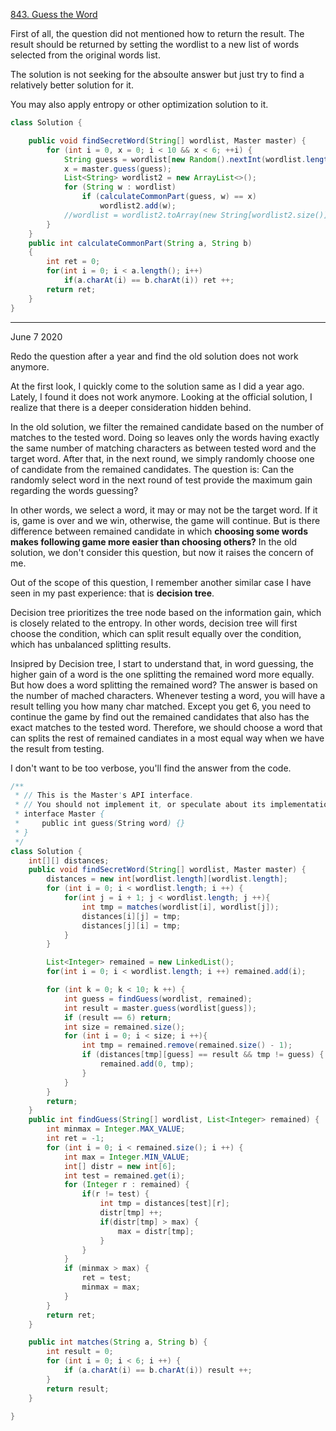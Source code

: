 [843. Guess the Word](https://leetcode.com/problems/guess-the-word/)

First of all, the question did not mentioned how to return the result.
The result should be returned by setting the wordlist to a new list of words selected from the original words list.

The solution is not seeking for the absoulte answer but just try to find a relatively better solution for it.

You may also apply entropy or other optimization solution to it.

```java
class Solution {

    public void findSecretWord(String[] wordlist, Master master) {
        for (int i = 0, x = 0; i < 10 && x < 6; ++i) {
            String guess = wordlist[new Random().nextInt(wordlist.length)];
            x = master.guess(guess);
            List<String> wordlist2 = new ArrayList<>();
            for (String w : wordlist)
                if (calculateCommonPart(guess, w) == x)
                    wordlist2.add(w);
            //wordlist = wordlist2.toArray(new String[wordlist2.size()]);
        }
    }
    public int calculateCommonPart(String a, String b)
    {
        int ret = 0;
        for(int i = 0; i < a.length(); i++)
            if(a.charAt(i) == b.charAt(i)) ret ++;
        return ret;
    }
}
```

---

June 7 2020

Redo the question after a year and find the old solution does not work anymore.

At the first look, I quickly come to the solution same as I did a year ago.
Lately, I found it does not work anymore.
Looking at the official solution, I realize that there is a deeper consideration hidden behind.

In the old solution, we filter the remained candidate based on the number of matches to the tested word. Doing so leaves only the words having exactly the same number of matching characters as between tested word and the target word. After that, in the next round, we simply randomly choose one of candidate from the remained candidates. The question is: Can the randomly select word in the next round of test provide the maximum gain regarding the words guessing?

In other words, we select a word, it may or may not be the target word. If it is, game is over and we win, otherwise, the game will continue. But is there difference between remained candidate in which **choosing some words makes following game more easier than choosing others?** 
In the old solution, we don't consider this question, but now it raises the concern of me.

Out of the scope of this question, I remember another similar case I have seen in my past experience: that is **decision tree**.

Decision tree prioritizes the tree node based on the information gain, which is closely related to the entropy. 
In other words, decision tree will first choose the condition, which can split result equally over the condition, which has unbalanced splitting results.

Insipred by Decision tree, I start to understand that, in word guessing, the higher gain of a word is the one splitting the remained word more equally. But how does a word splitting the remained word? The answer is based on the number of mached characters. Whenever testing a word, you will have a result telling you how many char matched. Except you get 6, you need to continue the game by find out the remained candidates that also has the exact matches to the tested word.
Therefore, we should choose a word that can splits the rest of remained candiates in a most equal way when we have the result from testing.

I don't want to be too verbose, you'll find the answer from the code.

```java
/**
 * // This is the Master's API interface.
 * // You should not implement it, or speculate about its implementation
 * interface Master {
 *     public int guess(String word) {}
 * }
 */
class Solution {
    int[][] distances;
    public void findSecretWord(String[] wordlist, Master master) {
        distances = new int[wordlist.length][wordlist.length];
        for (int i = 0; i < wordlist.length; i ++) {
            for(int j = i + 1; j < wordlist.length; j ++){
                int tmp = matches(wordlist[i], wordlist[j]);
                distances[i][j] = tmp;
                distances[j][i] = tmp;
            }
        }

        List<Integer> remained = new LinkedList();
        for(int i = 0; i < wordlist.length; i ++) remained.add(i);

        for (int k = 0; k < 10; k ++) {
            int guess = findGuess(wordlist, remained);
            int result = master.guess(wordlist[guess]);
            if (result == 6) return;
            int size = remained.size();
            for (int i = 0; i < size; i ++){
                int tmp = remained.remove(remained.size() - 1);
                if (distances[tmp][guess] == result && tmp != guess) {
                    remained.add(0, tmp);
                }
            }
        }
        return;
    }
    public int findGuess(String[] wordlist, List<Integer> remained) {
        int minmax = Integer.MAX_VALUE;
        int ret = -1;
        for (int i = 0; i < remained.size(); i ++) {
            int max = Integer.MIN_VALUE;
            int[] distr = new int[6];
            int test = remained.get(i);
            for (Integer r : remained) {
                if(r != test) {
                    int tmp = distances[test][r];
                    distr[tmp] ++;
                    if(distr[tmp] > max) {
                        max = distr[tmp];
                    }
                }
            }
            if (minmax > max) {
                ret = test;
                minmax = max;
            }
        }
        return ret;
    }

    public int matches(String a, String b) {
        int result = 0;
        for (int i = 0; i < 6; i ++) {
            if (a.charAt(i) == b.charAt(i)) result ++;
        }
        return result;
    }

}
```